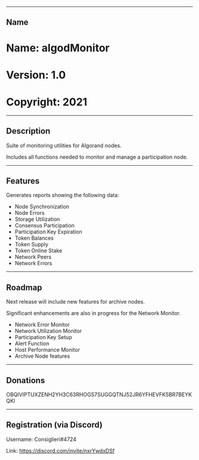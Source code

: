 -------------------------------------------------------------------------
Name
-------------------------------------------------------------------------
# Name: algodMonitor
# Version: 1.0
# Copyright: 2021


-------------------------------------------------------------------------
Description
-------------------------------------------------------------------------

Suite of monitoring utilities for Algorand nodes.

Includes all functions needed to monitor and manage a participation node.  


-------------------------------------------------------------------------
Features
-------------------------------------------------------------------------

Generates reports showing the following data:
 - Node Synchronization
 - Node Errors
 - Storage Utilization
 - Consensus Participation
 - Participation Key Expiration
 - Token Balances
 - Token Supply
 - Token Online Stake
 - Network Peers
 - Network Errors


-------------------------------------------------------------------------
Roadmap
-------------------------------------------------------------------------

Next release will include new features for archive nodes.

Significant enhancements are also in progress for the Network Monitor.

 - Network Error Monitor
 - Network Utilization Monitor
 - Participation Key Setup
 - Alert Function
 - Host Performance Monitor
 - Archive Node features
 
 
-------------------------------------------------------------------------
Donations
-------------------------------------------------------------------------

OBQIVIPTUXZENH2YH3C63RHOGS7SUGGQTNJ52JR6YFHEVFK5BR7BEYKQKI


-------------------------------------------------------------------------
Registration (via Discord)
-------------------------------------------------------------------------

Username: Consiglieri#4724

Link: https://discord.com/invite/nxrYwdxDSf

